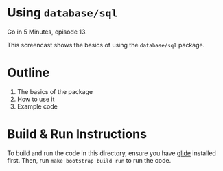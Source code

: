 # Using `database/sql`

Go in 5 Minutes, episode 13.

This screencast shows the basics of using the `database/sql` package.

# Outline

1. The basics of the package
2. How to use it
3. Example code

# Build & Run Instructions

To build and run the code in this directory, ensure you have [glide](https://github.com/Masterminds/glide) installed first. Then, run `make bootstrap build run` to run the code.
